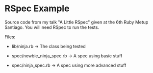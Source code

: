 # RSpec Example

Source code from my talk "A Little RSpec" given at the 6th Ruby Metup Santiago.
You will need RSpec to run the tests.

Files:

* lib/ninja.rb -> The class being tested

* spec/newbie_ninja_spec.rb -> A spec using basic stuff

* spec/ninja_spec.rb -> A spec using more advanced stuff
